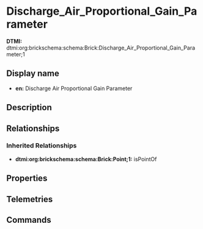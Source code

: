 # Discharge_Air_Proportional_Gain_Parameter
**DTMI:** dtmi:org:brickschema:schema:Brick:Discharge_Air_Proportional_Gain_Parameter;1
## Display name
- **en:** Discharge Air Proportional Gain Parameter
## Description
## Relationships
### Inherited Relationships
* **dtmi:org:brickschema:schema:Brick:Point;1:** isPointOf
## Properties
## Telemetries
## Commands
